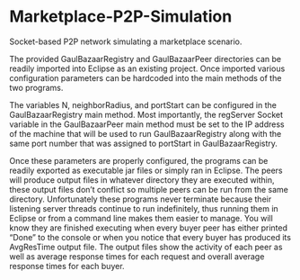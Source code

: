 # Marketplace-P2P-Simulation
Socket-based P2P network simulating a marketplace scenario.

The provided GaulBazaarRegistry and GaulBazaarPeer directories can be readily imported into Eclipse as an existing project. Once imported various configuration parameters can be hardcoded into the main methods of the two programs. 

The variables N, neighborRadius, and portStart can be configured in the GaulBazaarRegistry main method. Most importantly, the regServer Socket variable in the GaulBazaarPeer main method must be set to the IP address of the machine that will be used to run GaulBazaarRegistry along with the same port number that was assigned to portStart in GaulBazaarRegistry. 

Once these parameters are properly configured, the programs can be readily exported as executable jar files or simply ran in Eclipse. The peers will produce output files in whatever directory they are executed within, these output files don’t conflict so multiple peers can be run from the same directory. Unfortunately these programs never terminate because their listening server threads continue to run indefinitely, thus running them in Eclipse or from a command line makes them easier to manage. You will know they are finished executing when every buyer peer has either printed “Done” to the console or when you notice that every buyer has produced its AvgResTime output file. The output files show the activity of each peer as well as average response times for each request and overall average response times for each buyer.
